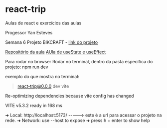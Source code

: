 # react-trip
Aulas de react e exercícios das aulas

Progessor Yan Esteves

Semana 6
Projeto BIKCRAFT - [link do projeto](https://www.origamid.com/projetos/bikcraft/)

[Repositório da aula](https://github.com/yanestevesufjf/react_trip)
[AUla de useState e useEffect](https://docs.google.com/document/d/13uiI_h39qTp0sXX1DnC3pKPveiBbUDnTTQIcEt9Sohs/edit)

Para rodar no browser
Rodar no terminal, dentro da pasta especifica do projeto: npm run dev

exemplo do que mostra no terminal: 
> react-trip@0.0.0 dev
> vite

Re-optimizing dependencies because vite config has changed

  VITE v5.3.2  ready in 168 ms

  ➜  Local:   http://localhost:5173/     -----> este é a url para acessar o projeto na rede.
  ➜  Network: use --host to expose
  ➜  press h + enter to show help
